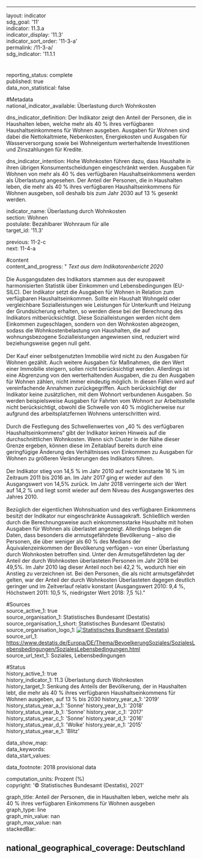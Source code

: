 ---

layout: indicator    
sdg_goal: '11'    
indicator: 11.3.a    
indicator_display: '11.3'    
indicator_sort_order: '11-3-a'    
permalink: /11-3-a/    
sdg_indicator: '11.1.1    

#    
reporting_status: complete    
published: true    
data_non_statistical: false    


#Metadata    
national_indicator_available: Überlastung durch Wohnkosten    
    
dns_indicator_definition: Der Indikator zeigt den Anteil der Personen, die in Haushalten leben, welche mehr als 40 % ihres verfügbaren Haushaltseinkommens für Wohnen ausgeben. Ausgaben für Wohnen sind dabei die Nettokaltmiete, Nebenkosten, Energiekosten und Ausgaben für Wasserversorgung sowie bei Wohneigentum werterhaltende Investitionen und Zinszahlungen für Kredite.    
    
dns_indicator_intention: Hohe Wohnkosten führen dazu, dass Haushalte in ihren übrigen Konsumentscheidungen eingeschränkt werden. Ausgaben für Wohnen von mehr als 40 % des verfügbaren Haushaltseinkommens werden als Überlastung angesehen. Der Anteil der Personen, die in Haushalten leben, die mehr als 40 % ihres verfügbaren Haushaltseinkommens für Wohnen ausgeben, soll deshalb bis zum Jahr 2030 auf 13 % gesenkt werden.    
    
indicator_name: Überlastung durch Wohnkosten    
section: Wohnen    
postulate: Bezahlbarer Wohnraum für alle    
target_id: '11.3'    
    
previous: 11-2-c    
next: 11-4-a    
    
#content    
content_and_progress: "<i> Text aus dem Indikatorenbericht 2020</i><br><br>Die Ausgangsdaten des Indikators stammen aus der europaweit harmonisierten Statistik über Einkommen und Lebensbedingungen (EU-SILC). Der Indikator setzt die Ausgaben für Wohnen in Relation zum verfügbaren Haushaltseinkommen. Sollte ein Haushalt Wohngeld oder vergleichbare Sozialleistungen wie Leistungen für Unterkunft und Heizung der Grundsicherung erhalten, so werden diese bei der Berechnung des Indikators mitberücksichtigt. Diese Sozialleistungen werden nicht dem Einkommen zugeschlagen, sondern von den Wohnkosten abgezogen, sodass die Wohnkostenbelastung von Haushalten, die auf wohnungsbezogene Sozialleistungen angewiesen sind, reduziert wird beziehungsweise gegen null geht.<br><br>Der Kauf einer selbstgenutzten Immobilie wird nicht zu den Ausgaben für Wohnen gezählt. Auch weitere Ausgaben für Maßnahmen, die den Wert einer Immobilie steigern, sollen nicht berücksichtigt werden. Allerdings ist eine Abgrenzung von den werterhaltenden Ausgaben, die zu den Ausgaben für Wohnen zählen, nicht immer eindeutig möglich. In diesen Fällen wird auf vereinfachende Annahmen zurückgegriffen. Auch berücksichtigt der Indikator keine zusätzlichen, mit dem Wohnort verbundenen Ausgaben. So werden beispielsweise Ausgaben für Fahrten vom Wohnort zur Arbeitsstelle nicht berücksichtigt, obwohl die Schwelle von 40 % möglicherweise nur aufgrund des arbeitsplatzfernen Wohnens unterschritten wird.<br><br>Durch die Festlegung des Schwellenwertes von „40 % des verfügbaren Haushaltseinkommens“ gibt der Indikator keinen Hinweis auf die durchschnittlichen Wohnkosten. Wenn sich Cluster in der Nähe dieser Grenze ergeben, können diese im Zeitablauf bereits durch eine geringfügige Änderung des Verhältnisses von Einkommen zu Ausgaben für Wohnen zu größeren Veränderungen des Indikators führen.<br><br>Der Indikator stieg von 14,5 % im Jahr 2010 auf recht konstante 16 % im Zeitraum 2011 bis 2016 an. Im Jahr 2017 ging er wieder auf den Ausgangswert von 14,5% zurück. Im Jahr 2018 verringerte sich der Wert auf 14,2 % und liegt somit wieder auf dem Niveau des Ausgangswertes des Jahres 2010.<br><br>Bezüglich der eigentlichen Wohnsituation und des verfügbaren Einkommens besitzt der Indikator nur eingeschränkte Aussagekraft. Schließlich werden durch die Berechnungsweise auch einkommensstarke Haushalte mit hohen Ausgaben für Wohnen als überlastet angezeigt. Allerdings belegen die Daten, dass besonders die armutsgefährdete Bevölkerung – also die Personen, die über weniger als 60 % des Medians der Äquivalenzeinkommen der Bevölkerung verfügen – von einer Überlastung durch Wohnkosten betroffen sind. Unter den Armutsgefährdeten lag der Anteil der durch Wohnkosten überlasteten Personen im Jahr 2018 bei 49,5%. Im Jahr 2010 lag dieser Anteil noch bei 42,2 %, wodurch hier ein Anstieg zu verzeichnen ist. Bei den Personen, die als nicht armutsgefährdet gelten, war der Anteil der durch Wohnkosten Überlasteten dagegen deutlich geringer und im Zeitverlauf relativ konstant (Ausgangswert 2010: 9,4 %, Höchstwert 2011: 10,5 %, niedrigster Wert 2018: 7,5 %)."    
    
#Sources    
source_active_1: true                    
source_organisation_1: Statistisches Bundesamt (Destatis)                    
source_organisation_1_short: Statistisches Bundesamt (Destatis)                    
source_organisation_logo_1: <a href="https://www.destatis.de/DE/Home/_inhalt.html"><img src="https://g205sdgs.github.io/sdg-indicators/public/logos/destatis.png" alt=" Statistisches Bundesamt (Destatis)" title="Klicken Sie hier um zu der Homepage der Organisation zu gelangen" /></a>                    
source_url_1: https://www.destatis.de/Europa/DE/Thema/BevoelkerungSoziales/SozialesLebensbedingungen/SozialesLebensbedingungen.html                        
source_url_text_1: Soziales, Lebensbedingungen                        
    
#Status    
history_active_1: true                    
history_indicator_1: 11.3 Überlastung durch Wohnkosten                    
history_target_1:  Senkung des Anteils der Bevölkerung, der in Haushalten lebt, die mehr als 40 % ihres verfügbaren Haushaltseinkommens für Wohnen ausgeben, auf 13 % bis 2030
history_year_a_1: '2019'                            
history_status_year_a_1: 'Sonne'
history_year_b_1: '2018'                            
history_status_year_b_1: 'Sonne'
history_year_c_1: '2017'                            
history_status_year_c_1: 'Sonne'
history_year_d_1: '2016'                            
history_status_year_d_1: 'Wolke'
history_year_e_1: '2015'                            
history_status_year_e_1: 'Blitz'    

data_show_map:     
data_keywords:    
data_start_values:     
    
data_footnote: 2018 provisional data    
    
computation_units: Prozent (%)    
copyright: '&copy; Statistisches Bundesamt (Destatis), 2021'
    
graph_title: Anteil der Personen, die in Haushalten leben, welche mehr als 40&nbsp;% ihres verfügbaren Einkommens für Wohnen ausgeben    
graph_type: line    
graph_min_value: nan    
graph_max_value: nan    
stackedBar:    

national_geographical_coverage: Deutschland    
---    